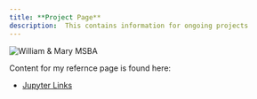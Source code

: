 ```yaml
---
title: **Project Page**
description:  This contains information for ongoing projects
---
```


![William & Mary MSBA](Pictures//Pics/WM.jpg)

Content for my refernce page is found here:

 -  [Jupyter Links](/Project_Reference/index.md)
